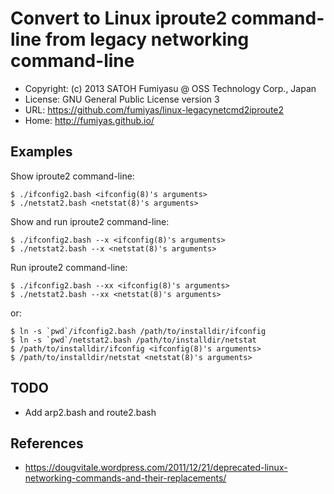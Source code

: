 Convert to Linux iproute2 command-line from legacy networking command-line
======================================================================

  * Copyright: (c) 2013 SATOH Fumiyasu @ OSS Technology Corp., Japan
  * License: GNU General Public License version 3
  * URL: <https://github.com/fumiyas/linux-legacynetcmd2iproute2>
  * Home: <http://fumiyas.github.io/>

Examples
----------------------------------------------------------------------

Show iproute2 command-line:

    $ ./ifconfig2.bash <ifconfig(8)'s arguments>
    $ ./netstat2.bash <netstat(8)'s arguments>

Show and run iproute2 command-line:

    $ ./ifconfig2.bash --x <ifconfig(8)'s arguments>
    $ ./netstat2.bash --x <netstat(8)'s arguments>

Run iproute2 command-line:

    $ ./ifconfig2.bash --xx <ifconfig(8)'s arguments>
    $ ./netstat2.bash --xx <netstat(8)'s arguments>

or:

    $ ln -s `pwd`/ifconfig2.bash /path/to/installdir/ifconfig
    $ ln -s `pwd`/netstat2.bash /path/to/installdir/netstat
    $ /path/to/installdir/ifconfig <ifconfig(8)'s arguments>
    $ /path/to/installdir/netstat <netstat(8)'s arguments>

TODO
----------------------------------------------------------------------

  * Add arp2.bash and route2.bash

References
----------------------------------------------------------------------

  * https://dougvitale.wordpress.com/2011/12/21/deprecated-linux-networking-commands-and-their-replacements/

